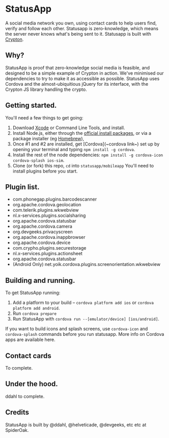 StatusApp
=========
A social media network you own, using contact cards to help users find, verify and follow each other. Statusapp is zero-knowledge, which means the server never knows what's being sent to it. Statusapp is built with [Crypton](https://crypton.io).

Why?
-------------
StatusApp is proof that zero-knowledge social media is feasible, and designed to be a simple example of Crypton in action. We've minimised our dependencies to try to make it as accessible as possible. StatusApp uses Cordova and the almost-ubiquitious jQuery for its interface, with the Crypton JS library handling the crypto.

Getting started.
-------------
You'll need a few things to get going:
1. Download [Xcode](https://developer.apple.com/) or Command Line Tools, and install.
2. Install Node.js, either through the [official install packages](https://nodejs.com), or via a package installer (eg [Homebrew](https://brew.sh)),
3. Once #1 and #2 are installed, get [Cordova](~cordova link~) set up by opening your terminal and typing `npm install -g cordova`.
4. Install the rest of the node dependencies: `npm install -g cordova-icon cordova-splash ios-sim`.
5. Clone (or fork) this repo, `cd` into `statusapp/mobileapp` You'll need to install plugins before you start.

Plugin list.
-------------
* com.phonegap.plugins.barcodescanner
* org.apache.cordova.geolocation
* com.telerik.plugins.wkwebview
* nl.x-services.plugins.socialsharing
* org.apache.cordova.statusbar
* org.apache.cordova.camera
* org.devgeeks.privacyscreen
* org.apache.cordova.inappbrowser
* org.apache.cordova.device
* com.crypho.plugins.securestorage
* nl.x-services.plugins.actionsheet
* org.apache.cordova.statusbar
* (Android Only) net.yoik.cordova.plugins.screenorientation.wkwebview

Building and running.
-------------
To get StatusApp running:

1. Add a platform to your build – `cordova platform add ios` or `cordova platform add android`.
2. Run `cordova prepare`
3. Run StatusApp with `cordova run --[emulator/device] [ios/android]`.

If you want to build icons and splash screens, use `cordova-icon` and `cordova-splash` commands before you run statusapp.
More info on Cordova apps are available here.

Contact cards
-------------
To complete.


Under the hood.
-------------
ddahl to complete.

Credits
-------------
StatusApp is built by @ddahl, @helveticade, @devgeeks, etc etc at SpiderOak.